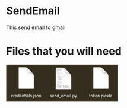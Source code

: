 # SendEmail
This send email to gmail

# Files that you will need
<img src="DOCs/Screen Shot 2020-08-09 at 18.51.12.png" width="300" height="100"/>  
